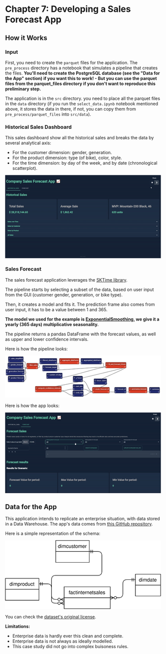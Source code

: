 # Chapter 7: Developing a Sales Forecast App

## How it Works

### Input

First, you need to create the `parquet` files for the application. The `pre_process` directory has a notebook that simulates a pipeline that creates the files. **You'll need to create the PostgreSQL database (see the "Data for the App" section) if you want this to work! - But you can use the parquet files from the parquet_files directory if you don't want to reproduce this preliminary step.**

The application is in the `src` directory. you need to place all the parquet files in the `data` directory (if you run the `select_data.ipynb` notebook mentioned above, it stores the data in there, if not, you can copy them from `pre_process/parquet_files` into `src/data`).

### Historical Sales Dashboard

This sales dashboard show all the historical sales and breaks the data by several analytical axis:

* For the customer dimension: gender, generation.
* For the product dimension: type (of bike), color, style.
* For the time dimension: by day of the week, and by date (chronological scatterplot).

![](img/historical_sales.gif)

### Sales Forecast

The sales forecast application leverages the [SKTime library](https://www.sktime.net/). 

The pipeline starts by selecting a subset of the data, based on user input from the GUI (customer gender, generation, or bike type).

Then, it creates a model and fits it. The prediction frame also comes from user input, it has to be a value between 1 and 365.

**The model we used for the example is [ExponentialSmoothing](https://www.sktime.net/en/latest/api_reference/auto_generated/sktime.forecasting.exp_smoothing.ExponentialSmoothing.html), we give it a yearly (365 days) multiplicative seasonality.**

The pipeline returns a pandas DataFrame with the forecast values, as well as upper and lower confidence intervals. 

Here is how the pipeline looks:

![](img/pipeline.png)


Here is how the app looks:

![](img/forecast_sales.gif)


## Data for the App

This application intends to replicate an enterprise situation, with data stored in a Data Warehouse. The app's data comes from [this GitHub repository](https://github.com/enarroied/AdventureWorksSimplified). 

Here is a simple representation of the schema:

![](img/schema.svg)

You can check the [dataset's original license](https://github.com/enarroied/AdventureWorksSimplified/blob/master/LICENSE).

**Limitations:**

* Enterprise data is hardly ever this clean and complete.
* Enterprise data is not always as ideally modelled.
* This case study did not go into complex buisoness rules.

